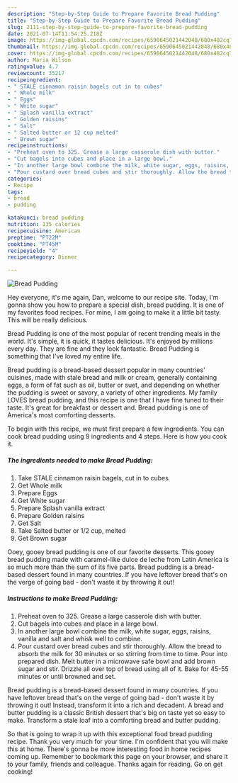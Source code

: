 ```yaml
---
description: "Step-by-Step Guide to Prepare Favorite Bread Pudding"
title: "Step-by-Step Guide to Prepare Favorite Bread Pudding"
slug: 2111-step-by-step-guide-to-prepare-favorite-bread-pudding
date: 2021-07-14T11:54:25.218Z
image: https://img-global.cpcdn.com/recipes/6590645021442048/680x482cq70/bread-pudding-recipe-main-photo.jpg
thumbnail: https://img-global.cpcdn.com/recipes/6590645021442048/680x482cq70/bread-pudding-recipe-main-photo.jpg
cover: https://img-global.cpcdn.com/recipes/6590645021442048/680x482cq70/bread-pudding-recipe-main-photo.jpg
author: Maria Wilson
ratingvalue: 4.7
reviewcount: 35217
recipeingredient:
- " STALE cinnamon raisin bagels cut in to cubes"
- " Whole milk"
- " Eggs"
- " White sugar"
- " Splash vanilla extract"
- " Golden raisins"
- " Salt"
- " Salted butter or 12 cup melted"
- " Brown sugar"
recipeinstructions:
- "Preheat oven to 325. Grease a large casserole dish with butter."
- "Cut bagels into cubes and place in a large bowl."
- "In another large bowl combine the milk, white sugar, eggs, raisins, vanilla and salt and whisk well to combine."
- "Pour custard over bread cubes and stir thoroughly. Allow the bread to absorb the milk for 30 minutes or so stirring from time to time. Pour into prepared dish. Melt butter in a microwave safe bowl and add brown sugar and stir. Drizzle all over top of bread using all of it. Bake for 45-55 minutes or until browned and set."
categories:
- Recipe
tags:
- bread
- pudding

katakunci: bread pudding 
nutrition: 135 calories
recipecuisine: American
preptime: "PT22M"
cooktime: "PT45M"
recipeyield: "4"
recipecategory: Dinner

---
```



![Bread Pudding](https://img-global.cpcdn.com/recipes/6590645021442048/680x482cq70/bread-pudding-recipe-main-photo.jpg)

Hey everyone, it's me again, Dan, welcome to our recipe site. Today, I'm gonna show you how to prepare a special dish, bread pudding. It is one of my favorites food recipes. For mine, I am going to make it a little bit tasty. This will be really delicious.

Bread Pudding is one of the most popular of recent trending meals in the world. It's simple, it is quick, it tastes delicious. It's enjoyed by millions every day. They are fine and they look fantastic. Bread Pudding is something that I've loved my entire life.

Bread pudding is a bread-based dessert popular in many countries&#39; cuisines, made with stale bread and milk or cream, generally containing eggs, a form of fat such as oil, butter or suet, and depending on whether the pudding is sweet or savory, a variety of other ingredients. My family LOVES bread pudding, and this recipe is one that I have fine tuned to their taste. It&#39;s great for breakfast or dessert and. Bread pudding is one of America&#39;s most comforting desserts.


To begin with this recipe, we must first prepare a few ingredients. You can cook bread pudding using 9 ingredients and 4 steps. Here is how you cook it.

<!--inarticleads1-->

##### The ingredients needed to make Bread Pudding:

1. Take  STALE cinnamon raisin bagels, cut in to cubes
1. Get  Whole milk
1. Prepare  Eggs
1. Get  White sugar
1. Prepare  Splash vanilla extract
1. Prepare  Golden raisins
1. Get  Salt
1. Take  Salted butter or 1/2 cup, melted
1. Get  Brown sugar


Ooey, gooey bread pudding is one of our favorite desserts. This gooey bread pudding made with caramel-like dulce de leche from Latin America is so much more than the sum of its five parts. Bread pudding is a bread-based dessert found in many countries. If you have leftover bread that&#39;s on the verge of going bad - don&#39;t waste it by throwing it out! 

<!--inarticleads2-->

##### Instructions to make Bread Pudding:

1. Preheat oven to 325. Grease a large casserole dish with butter.
1. Cut bagels into cubes and place in a large bowl.
1. In another large bowl combine the milk, white sugar, eggs, raisins, vanilla and salt and whisk well to combine.
1. Pour custard over bread cubes and stir thoroughly. Allow the bread to absorb the milk for 30 minutes or so stirring from time to time. Pour into prepared dish. Melt butter in a microwave safe bowl and add brown sugar and stir. Drizzle all over top of bread using all of it. Bake for 45-55 minutes or until browned and set.


Bread pudding is a bread-based dessert found in many countries. If you have leftover bread that&#39;s on the verge of going bad - don&#39;t waste it by throwing it out! Instead, transform it into a rich and decadent. A bread and butter pudding is a classic British dessert that&#39;s big on taste yet so easy to make. Transform a stale loaf into a comforting bread and butter pudding. 

So that is going to wrap it up with this exceptional food bread pudding recipe. Thank you very much for your time. I'm confident that you will make this at home. There's gonna be more interesting food in home recipes coming up. Remember to bookmark this page on your browser, and share it to your family, friends and colleague. Thanks again for reading. Go on get cooking!
